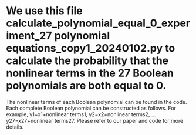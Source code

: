 # We use this file calculate_polynomial_equal_0_experiment_27 polynomial equations_copy1_20240102.py to calculate the probability that the nonlinear terms in the 27 Boolean polynomials are both equal to 0. 
The nonlinear terms of each Boolean polynomial can be found in the code.
Each complete Boolean polynomial can be constructed as follows.
For example, 
y1=x1+nonlinear terms1,
y2=x2+nonlinear terms2,
...
y27=x27+nonlinear terms27.
Please refer to our paper and code for more details.
